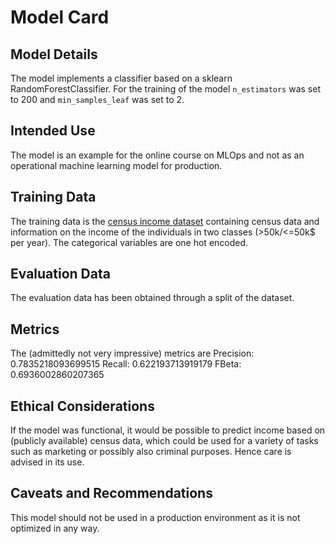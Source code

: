 # Model Card

## Model Details
The model implements a classifier based on a sklearn RandomForestClassifier. For the training of the model `n_estimators` was set to 200 and `min_samples_leaf` was set to 2.

## Intended Use
The model is an example for the online course on MLOps and not as an operational machine learning model for production.

## Training Data
The training data is the [census income dataset](https://archive.ics.uci.edu/ml/datasets/census+income) containing census data and information on the income of the individuals in two classes (>50k/<=50k$ per year).
The categorical variables are one hot encoded. 

## Evaluation Data
The evaluation data has been obtained through a split of the dataset.

## Metrics
The (admittedly not very impressive) metrics are
Precision: 0.7835218093699515
Recall: 0.622193713919179
FBeta: 0.6936002860207365

## Ethical Considerations
If the model was functional, it would be possible to predict income based on (publicly available) census data, which could be used for a variety of tasks such as marketing or possibly also criminal purposes. Hence care is advised in its use.

## Caveats and Recommendations
This model should not be used in a production environment as it is not optimized in any way.
